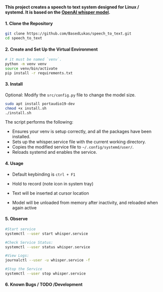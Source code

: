 **This project creates a speech to text system designed for Linux / systemd. It is based on the [OpenAI whisper model](https://github.com/openai/whisper).**

#### 1. Clone the Repository

```bash
git clone https://github.com/BasedLukas/speech_to_text.git
cd speech_to_text
```

#### 2. Create and Set Up the Virtual Environment

```bash
# it must be named `venv`.
python -m venv venv
source venv/bin/activate
pip install -r requirements.txt
```

#### 3. Install
Optional: Modify the `src/config.py` file to change the model size.

```bash
sudo apt install portaudio19-dev
chmod +x install.sh
./install.sh
```

The script performs the following:

- Ensures your venv is setup correctly, and all the packages have been installed. 
- Sets up the whisper.service file with the current working directory.
- Copies the modified service file to `~/.config/systemd/user/`.
- Reloads systemd and enables the service.


#### 4. Usage
- Default keybinding is `ctrl + F1`

- Hold to record (note icon in system tray)

- Text will be inserted at cursor location

- Model will be unloaded from memory after inactivity, and reloaded when again active


#### 5. Observe

```bash
#Start service
systemctl --user start whisper.service

#Check Service Status:
systemctl --user status whisper.service

#View Logs:
journalctl --user -u whisper.service -f

#Stop the Service
systemctl --user stop whisper.service
```


#### 6. Known Bugs / TODO /Development
